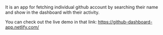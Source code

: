 It is an app for fetching individual github account by searching their name and show in the dashboard with their activity.

You can check out the live demo in that link: https://github-dashboard-app.netlify.com/
